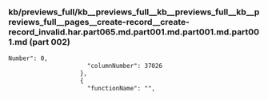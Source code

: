 ### kb/previews_full/kb__previews_full__kb__previews_full__kb__previews_full__pages__create-record__create-record_invalid.har.part065.md.part001.md.part001.md.part001.md (part 002)

```md
Number": 0,
                      "columnNumber": 37026
                    },
                    {
                      "functionName": "",
               
```

```
